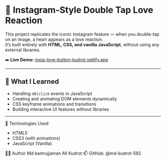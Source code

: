# 💖 Instagram-Style Double Tap Love Reaction

This project replicates the iconic Instagram feature — when you double-tap on an image, a heart appears as a love reaction.  
It’s built entirely with **HTML, CSS, and vanilla JavaScript**, without using any external libraries.

➡️ **Live Demo:** [insta-love-button-kudrot.netlify.app](https://insta-love-button-kudrot.netlify.app/)

---


## 🧠 What I Learned

- Handling `dblclick` events in JavaScript  
- Creating and animating DOM elements dynamically  
- CSS keyframe animations and transitions  
- Building interactive UI features without libraries

---



📂 Technologies Used

* HTML5
* CSS3 (with animations)
* JavaScript (Vanilla)

👨‍💻 Author
Md kamrujjaman All Kudrot
📫 GitHub: @md-kudrot-592
